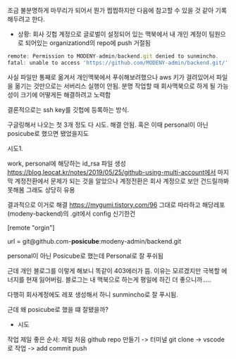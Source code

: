 
조금 불분명하게 마무리가 되어서 뭔가 찝찝하지만 다음에 참고할 수 있을 것 같아 기록해두려고 한다.

- 상황: 회사 깃헙 계정으로 글로벌이 설정되어 있는 맥북에서 내 개인 계정이 팀원으로 되어있는 organizationd의 repo에 push 거절됨
```js
remote: Permission to MODENY-admin/backend.git denied to sunmincho.
fatal: unable to access 'https://github.com/MODENY-admin/backend.git/': The requested URL returned error: 403
````
사실 파일만 통째로 옮겨서 개인맥북에서 푸쉬해보려했으나 aws 키가 걸려있어서 파일을 옮기는 것만으로는 서버리스 실행이 안됨.
분명 작업할 때 회사맥북으로 하게 될 가능성이 크기에 어떻게든 해결하려고 노력함



결론적으로는 ssh key를 깃헙에 등록하는 방식.

구글링해서 나오는 첫 3개 정도 다 시도. 해결 안됨. 혹은 이때 personal이 아닌 posicube로 했으면 됐었을지도

시도1.

work, personal에 해당하는 id_rsa 파일 생성
https://blog.leocat.kr/notes/2019/05/25/github-using-multi-account에서 마지막 계정전환에서 문제가 되는 것을 알았으나 
계정전환은 회사 계정으로 보안 건드릴까봐 못해봄 그래도 상당히 유용


결과적으로 이거로 해결
https://mygumi.tistory.com/96 그대로 따라하고 해당레포(modeny-backend)의 .git에서 config
신기한건 

[remote "orgin"]

url = git@github.com-**posicube**:modeny-admin/backend.git

personal이 아닌 Posicube로 했는데 Personal로 잘 푸쉬됨

근데 개인 블로그를 이렇게 해보니 똑같이 403에러가 뜸. 이유는 모르겠지만 극복할 에너지를 현재 잃어버림. 블로그는 내 맥북으로 하는게 평일에 하긴 더 좋으니까.....


다행히 회사계정에도 레포 생성해서 하니 sunmincho로 잘 푸시됨.

근데 왜 posicube로 했을 떄 잘됐을까?



- 시도










작업 제일 좋은 순서: 제일 처음 github repo 만들기 -> 터미널 git clone -> vscode로 작업 -> add commit push   